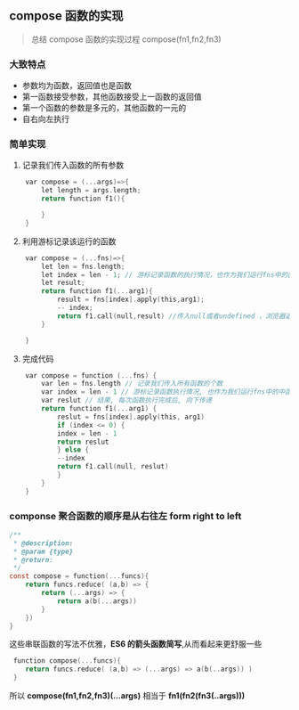 <!--
 * @Author: your name
 * @Date: 2020-05-20 10:27:24
 * @LastEditTime: 2020-05-21 09:45:46
 * @LastEditors: Please set LastEditors
 * @Description: In User Settings Edit
 * @FilePath: /axzo-oms/Users/fgl/functional/02-compose.md
-->

## compose 函数的实现

> 总结 compose 函数的实现过程 compose(fn1,fn2,fn3)

### 大致特点

- 参数均为函数，返回值也是函数
- 第一函数接受参数，其他函数接受上一函数的返回值
- 第一个函数的参数是多元的，其他函数的一元的
- 自右向左执行

### 简单实现

1. 记录我们传入函数的所有参数

```c
    var compose = (...args)=>{
        let length = args.length;
        return function f1(){

        }
    }
```

2. 利用游标记录该运行的函数

```c
    var compose = (...fns)=>{
        let len = fns.length;
        let index = len - 1; // 游标记录函数的执行情况，也作为我们运行fns中的函数的索引
        let result;
        return function f1(...arg1){
            result = fns[index].apply(this,arg1);
            -- index;
            return f1.call(null,result) //传入null或者undefined ，浏览器返回window，其他环境返回global
        }

    }
```

3. 完成代码

```c
    var compose = function (...fns) {
        var len = fns.length // 记录我们传入所有函数的个数
        var index = len - 1 // 游标记录函数执行情况, 也作为我们运行fns中的中函数的索引
        var reslut // 结果, 每次函数执行完成后, 向下传递
        return function f1(...arg1) {
            reslut = fns[index].apply(this, arg1)
            if (index <= 0) {
            index = len - 1
            return reslut
            } else {
            --index
            return f1.call(null, reslut)
            }
        }
    }

```

### componse 聚合函数的顺序是从右往左 form right to left

```c
/**
 * @description:
 * @param {type}
 * @return:
 */
const compose = function(...funcs){
    return funcs.reduce( (a,b) => {
        return (...args) => {
            return a(b(...args))
        }
    })
}

```

这些串联函数的写法不优雅，**ES6 的箭头函数简写**,从而看起来更舒服一些

```c
 function compose(...funcs){
    return funcs.reduce( (a,b) => (...args) => a(b(..args)) )
 }

```

所以 **compose(fn1,fn2,fn3)(...args)** 相当于 **fn1(fn2(fn3(..args)))**
